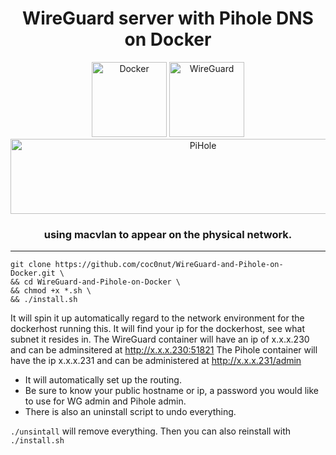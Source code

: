 <h1 align="center"> WireGuard server with Pihole DNS on Docker </h1> 

<div align="center">
<img src="https://github.com/coc0nut/WireGuard-and-Pihole-on-Docker/assets/9300178/ef805c47-7c33-4cb9-92d7-c7677e4a35b9" alt="Docker" width="120" height="120" />
<img src="https://github.com/coc0nut/WireGuard-and-Pihole-on-Docker/assets/9300178/69e83f44-d7be-4feb-b88c-5b9237126d2c" alt="WireGuard" width="120" height="120" />
<img src="https://github.com/coc0nut/WireGuard-and-Pihole-on-Docker/assets/9300178/2aa47e18-eb79-450f-9f3e-5b57572bf911" alt="PiHole" width="600" height="120" />
</div>


<h3 align="center">using macvlan to appear on the physical network.</h3>

---

```shell
git clone https://github.com/coc0nut/WireGuard-and-Pihole-on-Docker.git \
&& cd WireGuard-and-Pihole-on-Docker \
&& chmod +x *.sh \
&& ./install.sh
```

It will spin it up automatically regard to the network environment for the dockerhost running this.
It will find your ip for the dockerhost, see what subnet it resides in.
The WireGuard container will have an ip of x.x.x.230 and can be adminsitered at http://x.x.x.230:51821
The Pihole container will have the ip x.x.x.231 and can be administered at http://x.x.x.231/admin


- It will automatically set up the routing.
- Be sure to know your public hostname or ip, a password you would like to use for WG admin and Pihole admin.
- There is also an uninstall script to undo everything.

`./unsintall` will remove everything. Then you can also reinstall with `./install.sh` 
